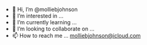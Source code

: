 - 👋 Hi, I’m @molliebjohnson
- 👀 I’m interested in ...
- 🌱 I’m currently learning ...
- 💞️ I’m looking to collaborate on ...
- 📫 How to reach me ... molliebjohnson@icloud.com

<!---
molliebjohnson/molliebjohnson is a ✨ special ✨ repository because its `README.md` (this file) appears on your GitHub profile.
You can click the Preview link to take a look at your changes.
--->

